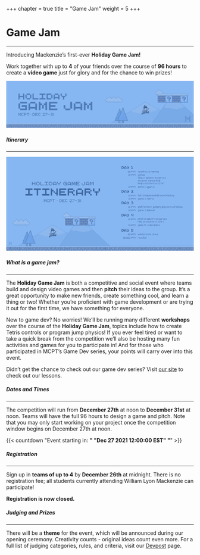 +++
chapter = true
title = "Game Jam"
weight = 5
+++

# Game Jam
---
<style>
    #chapter p {
    font-size: 1.05rem;
    line-height: 1.6rem;
}</style>

Introducing Mackenzie’s first-ever **Holiday Game Jam!**

Work together with up to **4** of your friends over the course of **96 hours** to create a **video game** just for glory and for the chance to win prizes!

![Banner](/img/game_jam_banner.png)

##### **Itinerary**
---
![Itinerary](/img/itinerary.png)

##### **What is a game jam?**
---
The **Holiday Game Jam** is both a competitive and social event where teams build and design video games and then **pitch** their ideas to the group. It’s a great opportunity to make new friends, create something cool, and learn a thing or two! Whether you’re proficient with game development or are trying it out for the first time, we have something for everyone.

New to game dev? No worries! We’ll be running many different **workshops** over the course of the **Holiday Game Jam**, topics include how to create Tetris controls or program jump physics! If you ever feel tired or want to take a quick break from the competition we’ll also be hosting many fun activities and games for you to participate in! And for those who participated in MCPT’s Game Dev series, your points will carry over into this event.

Didn’t get the chance to check out our game dev series? Visit [our site](/game-dev) to check out our lessons.

##### **Dates and Times**
---
The competition will run from **December 27th** at noon to **December 31st** at noon. Teams will have the full 96 hours to design a game and pitch. Note that you may only start working on your project once the competition window begins on December 27th at noon.

{{< countdown "Event starting in: <b>" "Dec 27 2021 12:00:00 EST" "</b>" >}}

##### **Registration**
---
Sign up in **teams of up to 4** by **December 26th** at midnight. There is no registration fee; all students currently attending William Lyon Mackenzie can participate!

**Registration is now closed.**

##### **Judging and Prizes**
---
There will be a **theme** for the event, which will be announced during our opening ceremony. Creativity counts - original ideas count even more. For a full list of judging categories, rules, and criteria, visit our [Devpost](https://holiday-game-jam.devpost.com/) page.
